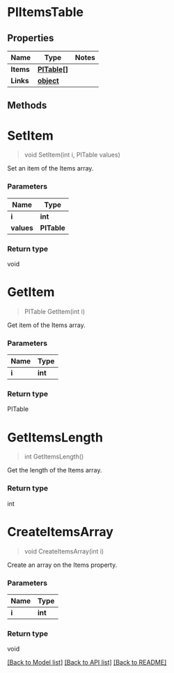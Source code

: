# PIItemsTable

## Properties
Name | Type | Notes
------------ | ------------- | -------------
**Items** | **[**PITable[]**](../Model/PITable.md)**
**Links** | **[**object**](../Model/Object.md)**

## Methods

# **SetItem**
> void SetItem(int i, PITable values)

Set an item of the Items array.

### Parameters

Name | Type
------------- | -------------
 **i** | **int**
 **values** | **PITable**

### Return type

void


# **GetItem**
> PITable GetItem(int i)

Get item of the Items array.

### Parameters

Name | Type
------------- | -------------
 **i** | **int**

### Return type

PITable


# **GetItemsLength**
> int GetItemsLength()

Get the length of the Items array.


### Return type

int


# **CreateItemsArray**
> void CreateItemsArray(int i)

Create an array on the Items property.

### Parameters

Name | Type
------------- | -------------
 **i** | **int**

### Return type

void

[[Back to Model list]](../../README.md#documentation-for-models) [[Back to API list]](../../README.md#documentation-for-api-endpoints) [[Back to README]](../../README.md)
